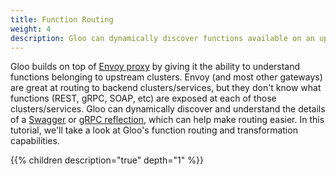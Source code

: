 ```yaml
---
title: Function Routing
weight: 4
description: Gloo can dynamically discover functions available on an upstream to simplify routing to a specific endpoint. 
---
```


Gloo builds on top of [Envoy proxy](https://www.envoyproxy.io) by giving it the ability to understand functions
belonging to upstream clusters. Envoy (and most other gateways) are great at routing to backend clusters/services, but
they don't know what functions (REST, gRPC, SOAP, etc) are exposed at each of those clusters/services. Gloo can
dynamically discover and understand the details of a [Swagger](https://github.com/OAI/OpenAPI-Specification) or
[gRPC reflection](https://github.com/grpc/grpc-go/blob/master/Documentation/server-reflection-tutorial.md), which can
help make routing easier. In this tutorial, we'll take a look at Gloo's function routing and transformation capabilities.

{{% children description="true" depth="1" %}}